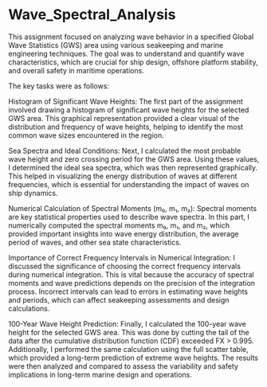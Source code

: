 # Wave_Spectral_Analysis
This assignment focused on analyzing wave behavior in a specified Global Wave Statistics (GWS) area using various seakeeping and marine engineering techniques. The goal was to understand and quantify wave characteristics, which are crucial for ship design, offshore platform stability, and overall safety in maritime operations.

The key tasks were as follows:

Histogram of Significant Wave Heights:
    The first part of the assignment involved drawing a histogram of significant wave heights for the selected GWS area. This graphical representation provided a clear visual of the distribution and frequency of wave heights, helping to identify the most common wave sizes encountered in the region.

Sea Spectra and Ideal Conditions:
    Next, I calculated the most probable wave height and zero crossing period for the GWS area. Using these values, I determined the ideal sea spectra, which was then represented graphically. This helped in visualizing the energy distribution of waves at different frequencies, which is essential for understanding the impact of waves on ship dynamics.

Numerical Calculation of Spectral Moments (m₀, m₁, m₂):
    Spectral moments are key statistical properties used to describe wave spectra. In this part, I numerically computed the spectral moments m₀, m₁, and m₂, which provided important insights into wave energy distribution, the average period of waves, and other sea state characteristics.

Importance of Correct Frequency Intervals in Numerical Integration:
    I discussed the significance of choosing the correct frequency intervals during numerical integration. This is vital because the accuracy of spectral moments and wave predictions depends on the precision of the integration process. Incorrect intervals can lead to errors in estimating wave heights and periods, which can affect seakeeping assessments and design calculations.

100-Year Wave Height Prediction:
    Finally, I calculated the 100-year wave height for the selected GWS area. This was done by cutting the tail of the data after the cumulative distribution function (CDF) exceeded FX > 0.995. Additionally, I performed the same calculation using the full scatter table, which provided a long-term prediction of extreme wave heights. The results were then analyzed and compared to assess the variability and safety implications in long-term marine design and operations.
